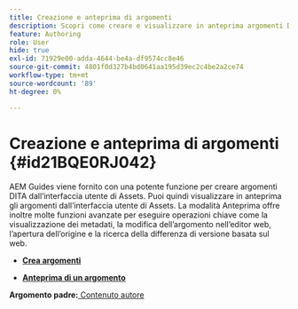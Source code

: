 ```yaml
---
title: Creazione e anteprima di argomenti
description: Scopri come creare e visualizzare in anteprima argomenti DITA dall’interfaccia utente di Assets in AEM Guides.
feature: Authoring
role: User
hide: true
exl-id: 71929e00-adda-4644-be4a-df9574cc8e46
source-git-commit: 4801f0d327b4bd0641aa195d39ec2c4be2a2ce74
workflow-type: tm+mt
source-wordcount: '89'
ht-degree: 0%

---
```


# Creazione e anteprima di argomenti {#id21BQE0RJ042}

AEM Guides viene fornito con una potente funzione per creare argomenti DITA dall’interfaccia utente di Assets. Puoi quindi visualizzare in anteprima gli argomenti dall’interfaccia utente di Assets. La modalità Anteprima offre inoltre molte funzioni avanzate per eseguire operazioni chiave come la visualizzazione dei metadati, la modifica dell’argomento nell’editor web, l’apertura dell’origine e la ricerca della differenza di versione basata sul web.

- **[Crea argomenti](web-editor-create-topics.md)**

- **[Anteprima di un argomento](web-editor-preview-topics.md)**


**Argomento padre:**[ Contenuto autore](authoring-content.md)
